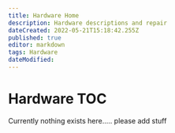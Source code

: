 ```yaml
---
title: Hardware Home
description: Hardware descriptions and repair
dateCreated: 2022-05-21T15:18:42.255Z
published: true
editor: markdown
tags: Hardware
dateModified: 
---
```

# Hardware TOC

Currently nothing exists here..... please add stuff